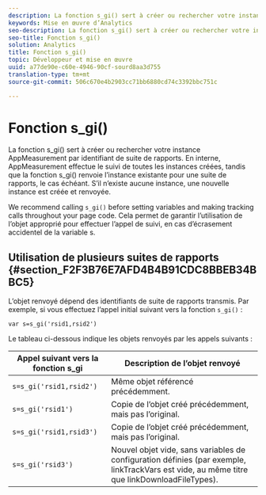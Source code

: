 ```yaml
---
description: La fonction s_gi() sert à créer ou rechercher votre instance AppMeasurement par identifiant de suite de rapports. En interne, AppMeasurement effectue le suivi de toutes les instances créées, tandis que la fonction s_gi() renvoie l’instance existante pour une suite de rapports, le cas échéant. S’il n’existe aucune instance, une nouvelle instance est créée et renvoyée.
keywords: Mise en œuvre d’Analytics
seo-description: La fonction s_gi() sert à créer ou rechercher votre instance AppMeasurement par identifiant de suite de rapports. En interne, AppMeasurement effectue le suivi de toutes les instances créées, tandis que la fonction s_gi() renvoie l’instance existante pour une suite de rapports, le cas échéant. S’il n’existe aucune instance, une nouvelle instance est créée et renvoyée.
seo-title: Fonction s_gi()
solution: Analytics
title: Fonction s_gi()
topic: Développeur et mise en œuvre
uuid: a77de90e-c60e-4946-90cf-sourd8aa3d755
translation-type: tm+mt
source-git-commit: 506c670e4b2903cc71bb6880cd74c3392bbc751c

---
```



# Fonction s_gi()

La fonction s_gi() sert à créer ou rechercher votre instance AppMeasurement par identifiant de suite de rapports. En interne, AppMeasurement effectue le suivi de toutes les instances créées, tandis que la fonction s_gi() renvoie l’instance existante pour une suite de rapports, le cas échéant. S’il n’existe aucune instance, une nouvelle instance est créée et renvoyée.

We recommend calling `s_gi()` before setting variables and making tracking calls throughout your page code. Cela permet de garantir l’utilisation de l’objet approprié pour effectuer l’appel de suivi, en cas d’écrasement accidentel de la variable s.

## Utilisation de plusieurs suites de rapports {#section_F2F3B76E7AFD4B4B91CDC8BBEB34BBC5}

L’objet renvoyé dépend des identifiants de suite de rapports transmis. Par exemple, si vous effectuez l’appel initial suivant vers la fonction `s_gi()` :

```
var s=s_gi('rsid1,rsid2')
```

Le tableau ci-dessous indique les objets renvoyés par les appels suivants :

| **Appel suivant vers la fonction s_gi** | **Description de l’objet renvoyé** |
|---|---|
| `s=s_gi('rsid1,rsid2')` | Même objet référencé précédemment. |
| `s=s_gi('rsid1')` | Copie de l’objet créé précédemment, mais pas l’original. |
| `s=s_gi('rsid1,rsid3')` | Copie de l’objet créé précédemment, mais pas l’original. |
| `s=s_gi('rsid3')` | Nouvel objet vide, sans variables de configuration définies (par exemple, linkTrackVars est vide, au même titre que linkDownloadFileTypes). |

